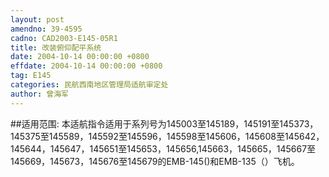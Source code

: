 ```yaml
---
layout: post
amendno: 39-4595
cadno: CAD2003-E145-05R1
title: 改装俯仰配平系统
date: 2004-10-14 00:00:00 +0800
effdate: 2004-10-14 00:00:00 +0800
tag: E145
categories: 民航西南地区管理局适航审定处
author: 曾海军
---
```


##适用范围:
本适航指令适用于系列号为145003至145189，145191至145373，145375至145589，145592至145596，145598至145606，145608至145642，145644，145647，145651至145653，145656,145663，145665，145667至145669，145673，145676至145679的EMB-145()和EMB-135（）飞机。

